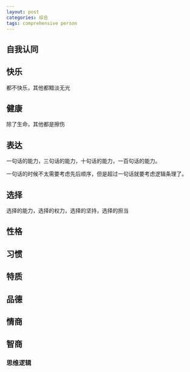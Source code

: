 ```yaml
---
layout: post
categories: 综合
tags: comprehensive person
---
```


## 自我认同

## 快乐

都不快乐，其他都黯淡无光

## 健康

除了生命，其他都是擦伤

## 表达

一句话的能力，三句话的能力，十句话的能力，一百句话的能力。

一句话的时候不太需要考虑先后顺序，但是超过一句话就要考虑逻辑条理了。



## 选择

选择的能力，选择的权力，选择的坚持，选择的担当



## 性格

## 习惯

## 特质

## 品德

## 情商

## 智商

### 思维逻辑